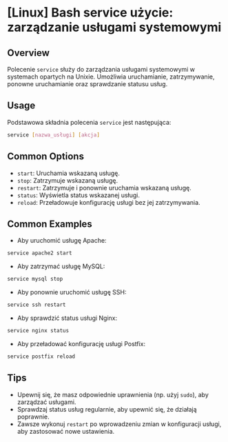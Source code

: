 # [Linux] Bash service użycie: zarządzanie usługami systemowymi

## Overview
Polecenie `service` służy do zarządzania usługami systemowymi w systemach opartych na Unixie. Umożliwia uruchamianie, zatrzymywanie, ponowne uruchamianie oraz sprawdzanie statusu usług.

## Usage
Podstawowa składnia polecenia `service` jest następująca:
```bash
service [nazwa_usługi] [akcja]
```

## Common Options
- `start`: Uruchamia wskazaną usługę.
- `stop`: Zatrzymuje wskazaną usługę.
- `restart`: Zatrzymuje i ponownie uruchamia wskazaną usługę.
- `status`: Wyświetla status wskazanej usługi.
- `reload`: Przeładowuje konfigurację usługi bez jej zatrzymywania.

## Common Examples
- Aby uruchomić usługę Apache:
```bash
service apache2 start
```

- Aby zatrzymać usługę MySQL:
```bash
service mysql stop
```

- Aby ponownie uruchomić usługę SSH:
```bash
service ssh restart
```

- Aby sprawdzić status usługi Nginx:
```bash
service nginx status
```

- Aby przeładować konfigurację usługi Postfix:
```bash
service postfix reload
```

## Tips
- Upewnij się, że masz odpowiednie uprawnienia (np. użyj `sudo`), aby zarządzać usługami.
- Sprawdzaj status usług regularnie, aby upewnić się, że działają poprawnie.
- Zawsze wykonuj `restart` po wprowadzeniu zmian w konfiguracji usługi, aby zastosować nowe ustawienia.